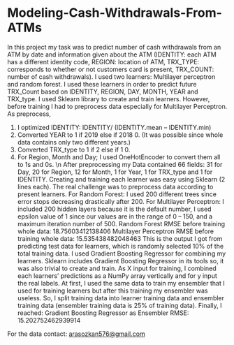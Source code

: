 # Modeling-Cash-Withdrawals-From-ATMs

In this project my task was to predict number of cash withdrawals from an ATM by date and information given about the ATM (IDENTITY: each ATM has a different identity code, REGION: location of ATM, TRX_TYPE: corresponds to whether or not customers card is present, TRX_COUNT: number of cash withdrawals). I used two learners: Multilayer perceptron and random forest. I used these learners in order to predict future TRX_Count based on IDENTITY, REGION, DAY, MONTH, YEAR and TRX_type. I used Sklearn library to create and train learners. However, before training I had to preprocess data especially for Multilayer Perceptron. As preprocess, 
1) I optimized IDENTITY:
IDENTITY/ (IDENTITY.mean – IDENTITY.min)
2) Converted YEAR to 1 if 2019 else if 2018 0. (It was possible since whole data contains only two different years.) 
3) Converted TRX_type to 1 if 2 else if 1 0.
4) For Region, Month and Day; I used OneHotEncoder to convert them all to 1s and 0s. \n
After preprocessing my Data contained 66 fields: 31 for Day, 20 for Region, 12 for Month, 1 for Year, 1 for TRX_type and 1 for IDENTITY. 
Creating and training each learner was easy using Sklearn (2 lines each). The real challenge was to preprocess data according to present learners. For Random Forest: I used 200 different trees since error stops decreasing drastically after 200. For Multilayer Perceptron: I included 200 hidden layers because it is the default number, I used epsilon value of 1 since our values are in the range of 0 – 150, and a maximum iteration number of 500.
Random Forest RMSE before training whole data:  18.75603412138406
Multilayer Perceptron RMSE before training whole data:  15.535438482048463
This is the output I got from predicting test data for learners, which is randomly selected 10% of the total training data.
	I used Gradient Boosting Regressor for combining my learners. Sklearn includes Gradient Boosting Regressor in its tools so, it was also trivial to create and train. As X input for training, I combined each learners’ predictions as a NumPy array vertically and for y input the real labels. At first, I used the same data to train my ensembler that I used for training learners but after this training my ensembler was useless. So, I split training data into learner training data and ensembler training data (ensembler training data is 25% of training data). Finally, I reached: 
Gradient Boosting Regressor as Ensembler RMSE:  15.202752462939914

For the data contact: arasozkan576@gmail.com
